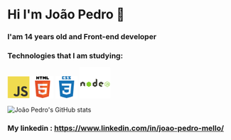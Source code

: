 <h1>Hi I'm João Pedro 👋</h1>

###   I'am 14 years old and Front-end developer

### Technologies that I am studying:

<div display='flex'>
<img src='https://raw.githubusercontent.com/devicons/devicon/master/icons/javascript/javascript-original.svg' width='50'>
<img src='https://raw.githubusercontent.com/devicons/devicon/master/icons/html5/html5-original-wordmark.svg' width='50'>
<img src='https://raw.githubusercontent.com/devicons/devicon/master/icons/css3/css3-plain-wordmark.svg' width='50'>
<img src='https://raw.githubusercontent.com/devicons/devicon/master/icons/nodejs/nodejs-original-wordmark.svg' width='70'>
</div>

![João Pedro's GitHub stats](https://github-readme-stats.vercel.app/api?username=Dev-Pedro75&show_icons=true&theme=drácula)



### My linkedin : https://www.linkedin.com/in/joao-pedro-mello/
